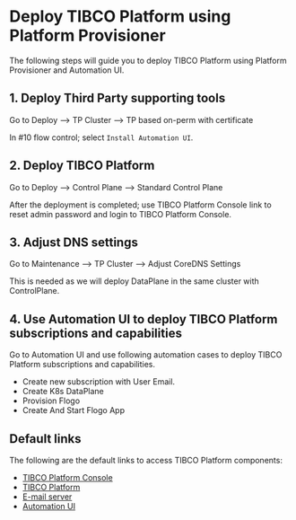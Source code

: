 # Deploy TIBCO Platform using Platform Provisioner

The following steps will guide you to deploy TIBCO Platform using Platform Provisioner and Automation UI. 

## 1. Deploy Third Party supporting tools

Go to Deploy --> TP Cluster --> TP based on-perm with certificate

In #10 flow control; select `Install Automation UI`. 

## 2. Deploy TIBCO Platform

Go to Deploy --> Control Plane --> Standard Control Plane

After the deployment is completed; use TIBCO Platform Console link to reset admin password and login to TIBCO Platform Console.

## 3. Adjust DNS settings

Go to Maintenance --> TP Cluster --> Adjust CoreDNS Settings

This is needed as we will deploy DataPlane in the same cluster with ControlPlane.

## 4. Use Automation UI to deploy TIBCO Platform subscriptions and capabilities

Go to Automation UI and use following automation cases to deploy TIBCO Platform subscriptions and capabilities.
* Create new subscription with User Email. 
* Create K8s DataPlane
* Provision Flogo
* Create And Start Flogo App

## Default links

The following are the default links to access TIBCO Platform components:

* [TIBCO Platform Console](https://admin.cp1-my.localhost.dataplanes.pro)
* [TIBCO Platform](https://cp1-my.localhost.dataplanes.pro)
* [E-mail server](https://mail.localhost.dataplanes.pro)
* [Automation UI](https://automation.localhost.dataplanes.pro)
